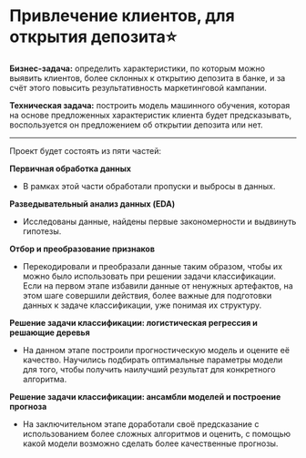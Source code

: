 # Привлечение клиентов, для открытия депозита⭐

**Бизнес-задача:** определить характеристики, по которым можно выявить клиентов, более склонных к открытию депозита в банке, и за счёт этого повысить результативность маркетинговой кампании.

**Техническая задача:** построить модель машинного обучения, которая на основе предложенных характеристик клиента будет предсказывать, воспользуется он предложением об открытии депозита или нет.

---
Проект будет состоять из пяти частей:

**Первичная обработка данных**

* В рамках этой части обработали пропуски и выбросы в данных.

**Разведывательный анализ данных (EDA)**

* Исследованы данные, найдены первые закономерности и выдвинуть гипотезы.

**Отбор и преобразование признаков**

* Перекодировали и преобразали данные таким образом, чтобы их можно было использовать при решении задачи классификации. Если на первом этапе избавили данные от ненужных артефактов, на этом шаге совершили действия, более важные для подготовки данных к задаче классификации, уже понимая их структуру.

**Решение задачи классификации: логистическая регрессия и решающие деревья**

* На данном этапе построили прогностическую модель и оцените её качество. Научились подбирать оптимальные параметры модели для того, чтобы получить наилучший результат для конкретного алгоритма.

**Решение задачи классификации: ансамбли моделей и построение прогноза**

* На заключительном этапе доработали своё предсказание с использованием более сложных алгоритмов и оценить, с помощью какой модели возможно сделать более качественные прогнозы.
